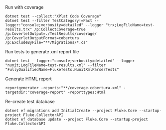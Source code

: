 Run with coverage
```
dotnet test --collect:"XPlat Code Coverage"
dotnet test --filter TestCategory!=Pact --logger:"console;verbosity=detailed" --logger "trx;LogFileName=test-results.trx" /p:CollectCoverage=true /p:CoverletOutput=./TestResults/coverage/ /p:CoverletOutputFormat=cobertura /p:ExcludeByFile="**/Migrations/*.cs"

```

Run tests to generate xml report file
```
dotnet test --logger:"console;verbosity=detailed" --logger "nunit;LogFileName=test-results.xml" --filter "FullyQualifiedName=FlukeTests.NunitXmlParserTests"
```

Generate HTML report
```
reportgenerator -reports:"**/coverage.cobertura.xml" -targetdir:"coverage-report" -reporttypes:Html
```

Re-create test database
```
dotnet ef migrations add InitialCreate --project Fluke.Core --startup-project Fluke.CollectorAPI
dotnet ef database update --project Fluke.Core --startup-project Fluke.CollectorAPI
```